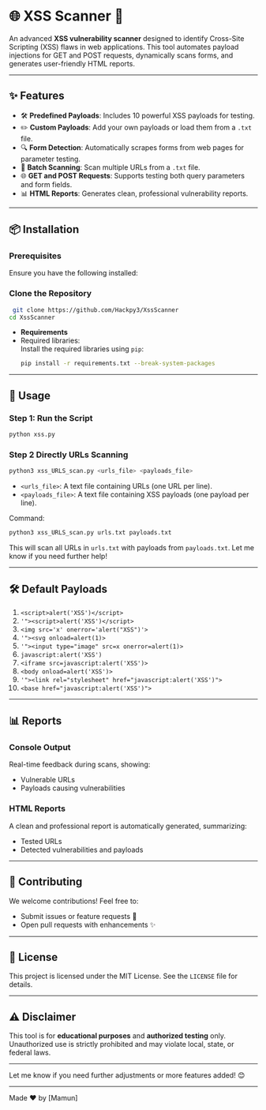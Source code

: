 # 🌐 XSS Scanner 🚀  

An advanced **XSS vulnerability scanner** designed to identify Cross-Site Scripting (XSS) flaws in web applications. This tool automates payload injections for GET and POST requests, dynamically scans forms, and generates user-friendly HTML reports.  

---

## ✨ Features  

- 🛠 **Predefined Payloads**: Includes 10 powerful XSS payloads for testing.  
- ✏️ **Custom Payloads**: Add your own payloads or load them from a `.txt` file.  
- 🔍 **Form Detection**: Automatically scrapes forms from web pages for parameter testing.  
- 📂 **Batch Scanning**: Scan multiple URLs from a `.txt` file.  
- 🌐 **GET and POST Requests**: Supports testing both query parameters and form fields.  
- 📊 **HTML Reports**: Generates clean, professional vulnerability reports.  

---

## 📦 Installation  

### Prerequisites  
Ensure you have the following installed:  

### Clone the Repository  
```bash
 git clone https://github.com/Hackpy3/XssScanner  
cd XssScanner  
```  
- **Requirements**  
- Required libraries:  
   Install the required libraries using `pip`:
   ```bash
   pip install -r requirements.txt --break-system-packages
---

## 🚦 Usage  

### Step 1: Run the Script  
```bash
python xss.py  
```  

### Step 2 Directly URLs Scanning   
  ```bash
python3 xss_URLS_scan.py <urls_file> <payloads_file>
```

- `<urls_file>`: A text file containing URLs (one URL per line).
- `<payloads_file>`: A text file containing XSS payloads (one payload per line).

Command:
```bash
python3 xss_URLS_scan.py urls.txt payloads.txt
```

This will scan all URLs in `urls.txt` with payloads from `payloads.txt`. Let me know if you need further help!

---

## 🛠 Default Payloads  

1. `<script>alert('XSS')</script>`  
2. `'"><script>alert('XSS')</script>`  
3. `<img src='x' onerror='alert("XSS")'>`  
4. `'"><svg onload=alert(1)>`  
5. `'"><input type="image" src=x onerror=alert(1)>`  
6. `javascript:alert('XSS')`  
7. `<iframe src=javascript:alert('XSS')>`  
8. `<body onload=alert('XSS')>`  
9. `'"><link rel="stylesheet" href="javascript:alert('XSS')">`  
10. `<base href="javascript:alert('XSS')">`  

---

## 📊 Reports  

### Console Output  
Real-time feedback during scans, showing:  
- Vulnerable URLs  
- Payloads causing vulnerabilities  

### HTML Reports  
A clean and professional report is automatically generated, summarizing:  
- Tested URLs  
- Detected vulnerabilities and payloads  

---

## 🤝 Contributing  

We welcome contributions! Feel free to:  
- Submit issues or feature requests 🐛  
- Open pull requests with enhancements ✨  

---

## 📜 License  

This project is licensed under the MIT License. See the `LICENSE` file for details.  

---

## ⚠️ Disclaimer  

This tool is for **educational purposes** and **authorized testing** only. Unauthorized use is strictly prohibited and may violate local, state, or federal laws.  

---


Let me know if you need further adjustments or more features added! 😊

--- 
Made ❤️ by [Mamun]  
